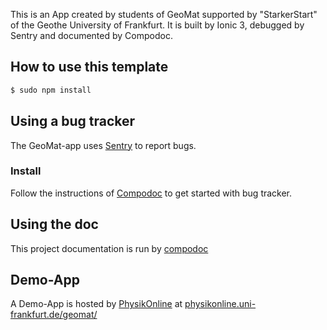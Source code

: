 This is an App created by students of GeoMat supported by "StarkerStart" of the Geothe University of Frankfurt.
It is built by Ionic 3, debugged by Sentry and documented by Compodoc.

## How to use this template

```bash
$ sudo npm install
```

## Using a bug tracker
The GeoMat-app uses [Sentry](https://sentry.io) to report bugs.

### Install
Follow the instructions of [Compodoc](https://gonehybrid.com/how-to-log-errors-in-your-ionic-2-app-with-sentry/) to get started with bug tracker.

## Using the doc
This project documentation is run by [compodoc](https://compodoc.github.io/website/)

## Demo-App
A Demo-App is hosted by [PhysikOnline](https://physikonline.uni-frankfurt.de) at [physikonline.uni-frankfurt.de/geomat/](https://physikonline.uni-frankfurt.de/geomat/)

